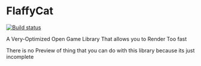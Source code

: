 # FlaffyCat

[![Build status](https://ci.appveyor.com/api/projects/status/3o04t7ebch9kc1b4/branch/master?svg=true)](https://ci.appveyor.com/project/BloodMoonDS/flaffycat/branch/master)


A Very-Optimized Open Game Library That allows you to Render Too fast

There is no Preview of thing that you can do with this library because its just incomplete

<div></div>


